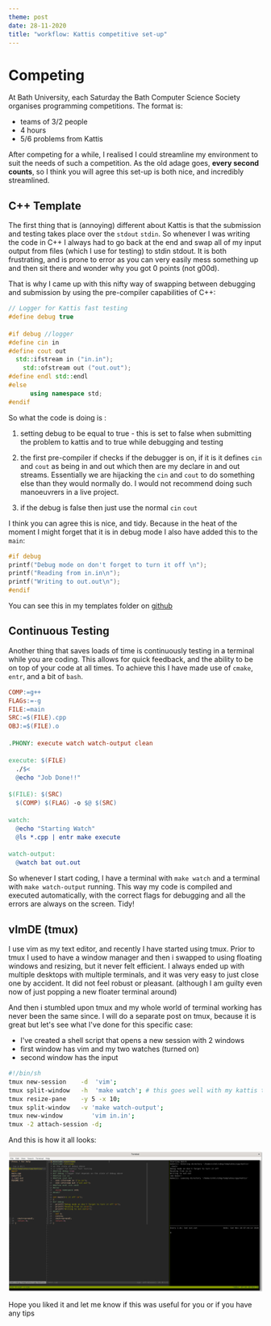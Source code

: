 ```yaml
---
theme: post
date: 28-11-2020
title: "workflow: Kattis competitive set-up"
---
```


# Competing

At Bath University, each Saturday the Bath Computer Science Society organises
programming competitions. The format is:  
- teams of 3/2 people 
- 4 hours  
- 5/6 problems from Kattis


After competing for a while, I realised I could streamline my environment to
suit the needs of such a competition. As the old adage goes, **every second
counts**, so I think you will agree this set-up is both nice, and incredibly
streamlined.

## C++ Template 

The first thing that is (annoying) different about Kattis is that the
submission and testing takes place over the `stdout` `stdin`. So whenever I was
writing the code in C++ I always had to go back at the end and swap all of my
input output from files (which I use for testing) to stdin stdout. It is both
frustrating, and is prone to error as you can very easily mess something up and
then sit there and wonder why you got 0 points (not g00d).

That is why I came up with this nifty way of swapping between debugging and
submission by using the pre-compiler capabilities of C++:

```C++
// Logger for Kattis fast testing
#define debug true

#if debug //logger 
#define cin in
#define cout out
  std::ifstream in ("in.in");
    std::ofstream out ("out.out");
#define endl std::endl
#else
      using namespace std;
#endif
```

So what the code is doing is :

1. setting debug to be equal to true - this is set to false when submitting the
   problem to kattis and to true while debugging and testing

2. the first pre-compiler if checks if the debugger is on, if it is it defines
   `cin` and `cout` as being in and out which then are my declare in and out
   streams. Essentially we are hijacking the `cin` and `cout` to do something
   else than they would normally do. I would not recommend doing such manoeuvrers
   in a live project.

3. if the debug is false then just use the normal `cin` `cout`

I think you can agree this is nice, and tidy. Because in the heat of the moment
I might forget that it is in debug mode I also have added this to the `main`:

```c++
#if debug
printf("Debug mode on don't forget to turn it off \n");
printf("Reading from in.in\n");
printf("Writing to out.out\n");
#endif
```

You can see this in my templates folder on [github]()

## Continuous Testing 

Another thing that saves loads of time is continuously testing in a terminal
while you are coding. This allows for quick feedback, and the ability to be on
top of your code at all times. To achieve this I have made use of `cmake`,
`entr`, and a bit of `bash`.

```makefile
COMP:=g++
FLAGs:=-g
FILE:=main
SRC:=$(FILE).cpp
OBJ:=$(FILE).o

.PHONY: execute watch watch-output clean

execute: $(FILE)
  ./$<
  @echo "Job Done!!"

$(FILE): $(SRC)
  $(COMP) $(FLAG) -o $@ $(SRC)

watch: 
  @echo "Starting Watch"
  @ls *.cpp | entr make execute

watch-output: 
  @watch bat out.out
```

So whenever I start coding, I have a terminal with `make watch` and a terminal
with `make watch-output` running. This way my code is compiled and executed
automatically, with the correct flags for debugging and all the errors are
always on the screen. Tidy! 


## vImDE (tmux)

I use vim as my text editor, and recently I have started using tmux. Prior to
tmux I used to have a window manager and then i swapped to using floating
windows and resizing, but it never felt efficient. I always ended up with
multiple desktops with multiple terminals, and it was very easy  to just close
one by accident. It did not feel robust or pleasant.  (although I am guilty
even now of just popping a new floater terminal around) 

And then i stumbled upon tmux and my whole world of terminal working has never
been the same since.  I will do a separate post on tmux, because it is great
but let's see what I've done for this specific case: 
- I've created a shell script that opens a new session with 2 windows
- first window has vim and my two watches (turned on)
- second window has the input 

```bash
#!/bin/sh
tmux new-session    -d  'vim';
tmux split-window   -h  'make watch'; # this goes well with my kattis template for c++
tmux resize-pane    -y 5 -x 10;
tmux split-window   -v 'make watch-output';
tmux new-window        'vim in.in';
tmux -2 attach-session -d;
```

And this is how it all looks:

![ ](https://raw.githubusercontent.com/cstml/cstml.github.io/master/_posts/imgs/Screenshot-tmux.png)

Hope you liked it and let me know if this was useful for you or if you have any
tips
